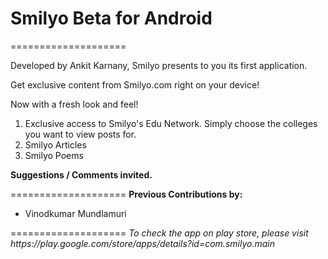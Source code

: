 # Smilyo Beta for Android
====================
<p> </p>
<p>Developed by Ankit Karnany, Smilyo presents to you its first application.</p>
<p>Get exclusive content from Smilyo.com right on your device!</p>
<p>Now with a fresh look and feel!</p>
<p> </p>
<ol>
<li>Exclusive access to Smilyo's Edu Network. Simply choose the colleges you want to view posts for.
<li>Smilyo Articles
<li>Smilyo Poems
</ol>
<p> </p>
<p><b>Suggestions / Comments invited.</b></p>
<p> </p>
====================
<b>Previous Contributions by:</b>
<ul>
<li>Vinodkumar Mundlamuri
</ul>
====================
<i>To check the app on play store, please visit https://play.google.com/store/apps/details?id=com.smilyo.main</i>
